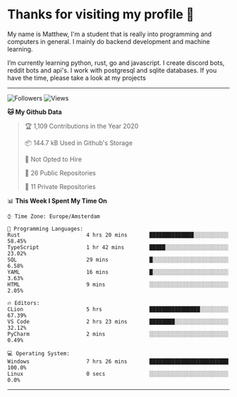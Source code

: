 # Thanks for visiting my profile 👋
My name is Matthew, I'm a student that is really into programming and computers in general. I mainly do backend development and machine learning.

I’m currently learning python, rust, go and javascript. I create discord bots, reddit bots and api's. I work with postgresql and sqlite databases. If you have the time, please take a look at my projects

---
![Followers](https://img.shields.io/github/followers/DankDumpster?style=social)
![Views](https://komarev.com/ghpvc/?username=DankDumpster&style=flat-square&color=green)
<!--START_SECTION:waka-->
**🐱 My Github Data** 

> 🏆 1,109 Contributions in the Year 2020
 > 
> 📦 144.7 kB Used in Github's Storage 
 > 
> 🚫 Not Opted to Hire
 > 
> 📜 26 Public Repositories
 > 
> 🔑 11 Private Repositories 

📊 **This Week I Spent My Time On** 

```text
⌚︎ Time Zone: Europe/Amsterdam

💬 Programming Languages: 
Rust                     4 hrs 20 mins       ██████████████░░░░░░░░░░░   58.45% 
TypeScript               1 hr 42 mins        █████░░░░░░░░░░░░░░░░░░░░   23.02% 
SQL                      29 mins             █░░░░░░░░░░░░░░░░░░░░░░░░   6.58% 
YAML                     16 mins             █░░░░░░░░░░░░░░░░░░░░░░░░   3.63% 
HTML                     9 mins              ░░░░░░░░░░░░░░░░░░░░░░░░░   2.05%

🔥 Editors: 
CLion                    5 hrs               ████████████████░░░░░░░░░   67.39% 
VS Code                  2 hrs 23 mins       ████████░░░░░░░░░░░░░░░░░   32.12% 
PyCharm                  2 mins              ░░░░░░░░░░░░░░░░░░░░░░░░░   0.49%

💻 Operating System: 
Windows                  7 hrs 26 mins       █████████████████████████   100.0% 
Linux                    0 secs              ░░░░░░░░░░░░░░░░░░░░░░░░░   0.0%

```


<!--END_SECTION:waka-->
-------
